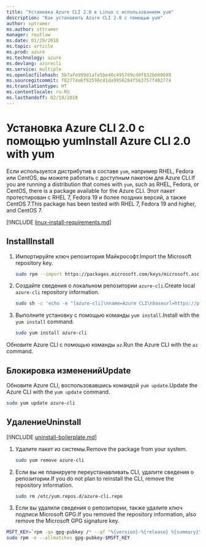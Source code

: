 ```yaml
---
title: "Установка Azure CLI 2.0 в Linux с использованием yum"
description: "Как установить Azure CLI 2.0 с помощью yum"
author: sptramer
ms.author: sttramer
manager: routlaw
ms.date: 01/29/2018
ms.topic: article
ms.prod: azure
ms.technology: azure
ms.devlang: azurecli
ms.service: multiple
ms.openlocfilehash: 5b7afe999d1afe5be40c4957d9cd0f832b680099
ms.sourcegitcommit: f82774a6f92598c41da9956284f563757f402774
ms.translationtype: HT
ms.contentlocale: ru-RU
ms.lasthandoff: 02/19/2018
---
```

# <a name="install-azure-cli-20-with-yum"></a><span data-ttu-id="bc188-103">Установка Azure CLI 2.0 с помощью yum</span><span class="sxs-lookup"><span data-stu-id="bc188-103">Install Azure CLI 2.0 with yum</span></span>

<span data-ttu-id="bc188-104">Если используется дистрибутив в составе `yum`, например RHEL, Fedora или CentOS, вы можете работать с доступным пакетом для Azure CLI.</span><span class="sxs-lookup"><span data-stu-id="bc188-104">If you are running a distribution that comes with `yum`, such as RHEL, Fedora, or CentOS, there is a package available for the Azure CLI.</span></span> <span data-ttu-id="bc188-105">Этот пакет протестирован с RHEL 7, Fedora 19 и более поздних версий, а также CentOS 7.</span><span class="sxs-lookup"><span data-stu-id="bc188-105">This package has been tested with RHEL 7, Fedora 19 and higher, and CentOS 7.</span></span>

[!INCLUDE [linux-install-requirements.md](includes/linux-install-requirements.md)]

## <a name="install"></a><span data-ttu-id="bc188-106">Install</span><span class="sxs-lookup"><span data-stu-id="bc188-106">Install</span></span>

1. <span data-ttu-id="bc188-107">Импортируйте ключ репозитория Майкрософт.</span><span class="sxs-lookup"><span data-stu-id="bc188-107">Import the Microsoft repository key.</span></span>

   ```bash
   sudo rpm --import https://packages.microsoft.com/keys/microsoft.asc
   ```

2. <span data-ttu-id="bc188-108">Создайте сведения о локальном репозитории `azure-cli`.</span><span class="sxs-lookup"><span data-stu-id="bc188-108">Create local `azure-cli` repository information.</span></span>

   ```bash
   sudo sh -c 'echo -e "[azure-cli]\nname=Azure CLI\nbaseurl=https://packages.microsoft.com/yumrepos/azure-cli\nenabled=1\ngpgcheck=1\ngpgkey=https://packages.microsoft.com/keys/microsoft.asc" > /etc/yum.repos.d/azure-cli.repo'
   ```

3. <span data-ttu-id="bc188-109">Выполните установку с помощью команды `yum install`.</span><span class="sxs-lookup"><span data-stu-id="bc188-109">Install with the `yum install` command.</span></span> 

   ```bash
   sudo yum install azure-cli
   ```

<span data-ttu-id="bc188-110">Обновите Azure CLI с помощью команды `az`.</span><span class="sxs-lookup"><span data-stu-id="bc188-110">Run the Azure CLI with the `az` command.</span></span>

## <a name="update"></a><span data-ttu-id="bc188-111">Блокировка изменений</span><span class="sxs-lookup"><span data-stu-id="bc188-111">Update</span></span>

<span data-ttu-id="bc188-112">Обновите Azure CLI, воспользовавшись командой `yum update`.</span><span class="sxs-lookup"><span data-stu-id="bc188-112">Update the Azure CLI with the `yum update` command.</span></span>

```bash
sudo yum update azure-cli
```

## <a name="uninstall"></a><span data-ttu-id="bc188-113">Удаление</span><span class="sxs-lookup"><span data-stu-id="bc188-113">Uninstall</span></span>

[!INCLUDE [uninstall-boilerplate.md](includes/uninstall-boilerplate.md)]

1. <span data-ttu-id="bc188-114">Удалите пакет из системы.</span><span class="sxs-lookup"><span data-stu-id="bc188-114">Remove the package from your system.</span></span>

   ```bash
   sudo yum remove azure-cli
   ```

2. <span data-ttu-id="bc188-115">Если вы не планируете переустанавливать CLI, удалите сведения о репозитории.</span><span class="sxs-lookup"><span data-stu-id="bc188-115">If you do not plan to reinstall the CLI, remove the repository information.</span></span>

   ```bash
   sudo rm /etc/yum.repos.d/azure-cli.repo
   ```

3. <span data-ttu-id="bc188-116">Если вы удалили сведения о репозитории, также удалите ключ подписи Microsoft GPG.</span><span class="sxs-lookup"><span data-stu-id="bc188-116">If you removed the repository information, also remove the Microsoft GPG signature key.</span></span>

  ```bash
  MSFT_KEY=`rpm -qa gpg-pubkey /* --qf "%{version}-%{release} %{summary}\n" | grep Microsoft | awk '{print $1}'`
  sudo rpm -e --allmatches gpg-pubkey-$MSFT_KEY
  ```
